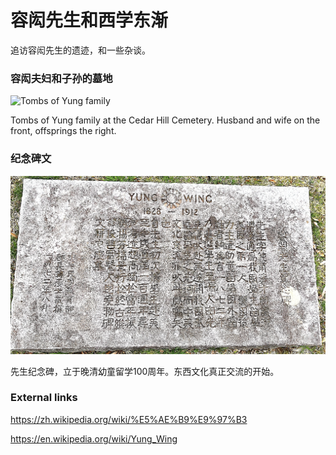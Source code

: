 # 容闳先生和西学东渐

追访容闳先生的遗迹，和一些杂谈。

### 容闳夫妇和子孙的墓地

![Tombs of Yung family](docs/photos/yung_family_group_20240421.jpg)

Tombs of Yung family at the Cedar Hill Cemetery. Husband and wife on the front, offsprings the right.

### 纪念碑文

![100 years memorial](docs/photos/jiang1972.jpg)

先生纪念碑，立于晚清幼童留学100周年。东西文化真正交流的开始。



### External links

https://zh.wikipedia.org/wiki/%E5%AE%B9%E9%97%B3

https://en.wikipedia.org/wiki/Yung_Wing


